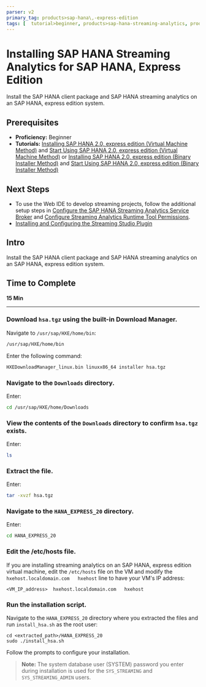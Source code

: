 ```yaml
---
parser: v2
primary_tag: products>sap-hana\,-express-edition
tags: [  tutorial>beginner, products>sap-hana-streaming-analytics, products>sap-hana\,-express-edition   ]
---
```


# Installing SAP HANA Streaming Analytics for SAP HANA, Express Edition
<!-- description --> Install the SAP HANA client package and SAP HANA streaming analytics on an SAP HANA, express edition system.

## Prerequisites  
- **Proficiency:** Beginner
- **Tutorials:** [Installing SAP HANA 2.0, express edition (Virtual Machine Method)](https://developers.sap.com/tutorials/hxe-ua-installing-vm-image.html) and [Start Using SAP HANA 2.0, express edition (Virtual Machine Method)](https://developers.sap.com/tutorials/hxe-ua-getting-started-vm.html) or [Installing SAP HANA 2.0, express edition (Binary Installer Method)](https://developers.sap.com/tutorials/hxe-ua-installing-binary.html) and [Start Using SAP HANA 2.0, express edition (Binary Installer Method)](https://developers.sap.com/tutorials/hxe-ua-getting-started-binary.html)


## Next Steps
- To use the Web IDE to develop streaming projects, follow the additional setup steps in [Configure the SAP HANA Streaming Analytics Service Broker](https://help.sap.com/viewer/32c9e0c8afba4c87814e61d6a1141280/latest/en-US/d536d06945854d1ea6cfd2e584de61ce.html) and [Configure Streaming Analytics Runtime Tool Permissions](https://help.sap.com/viewer/32c9e0c8afba4c87814e61d6a1141280/latest/en-US/9601c1c897da4253958ddd79f1ea118f.html).
- [Installing and Configuring the Streaming Studio Plugin](https://developers.sap.com/tutorials/hxe-ua-streaming-plugin.html)


## Intro
Install the SAP HANA client package and SAP HANA streaming analytics on an SAP HANA, express edition system.
## Time to Complete
**15 Min**

---

### Download `hsa.tgz` using the built-in Download Manager.


Navigate to `/usr/sap/HXE/home/bin`:

```bash
/usr/sap/HXE/home/bin
```

Enter the following command:

```bash
HXEDownloadManager_linux.bin linuxx86_64 installer hsa.tgz
```


### Navigate to the `Downloads` directory.


Enter:

```bash
cd /usr/sap/HXE/home/Downloads
```


### View the contents of the `Downloads` directory to confirm `hsa.tgz` exists.


Enter:

```bash
ls
```


### Extract the file.


Enter:

```bash
tar -xvzf hsa.tgz
```


### Navigate to the `HANA_EXPRESS_20` directory.


Enter:

```bash
cd HANA_EXPRESS_20
```


### Edit the /etc/hosts file.


If you are installing streaming analytics on an SAP HANA, express edition virtual machine, edit the `/etc/hosts` file on the VM and modify the `hxehost.localdomain.com   hxehost` line to have your VM's IP address:

```
<VM_IP_address>  hxehost.localdomain.com   hxehost
```    


### Run the installation script.


Navigate to the `HANA_EXPRESS_20` directory where you extracted the files and run `install_hsa.sh` as the root user:

```
cd <extracted_path>/HANA_EXPRESS_20
sudo ./install_hsa.sh
```

Follow the prompts to configure your installation.

>**Note:**
> The system database user (SYSTEM) password you enter during installation is used for the `SYS_STREAMING` and `SYS_STREAMING_ADMIN` users.


